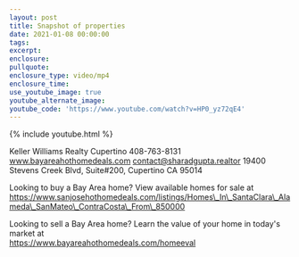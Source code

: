 ```yaml
---
layout: post
title: Snapshot of properties
date: 2021-01-08 00:00:00
tags:
excerpt:
enclosure:
pullquote:
enclosure_type: video/mp4
enclosure_time:
use_youtube_image: true
youtube_alternate_image:
youtube_code: 'https://www.youtube.com/watch?v=HP0_yz72qE4'
---
```


{% include youtube.html %}

Keller Williams Realty Cupertino 408-763-8131 www.bayareahothomedeals.com contact@sharadgupta.realtor 19400 Stevens Creek Blvd, Suite\#200, Cupertino CA 95014&nbsp;

Looking to buy a Bay Area home? View available homes for sale at&nbsp;<br>https://www.sanjosehothomedeals.com/listings/Homes\_In\_SantaClara\_Alameda\_SanMateo\_ContraCosta\_From\_850000

Looking to sell a Bay Area home? Learn the value of your home in today's market at&nbsp;<br>https://www.bayareahothomedeals.com/homeeval
